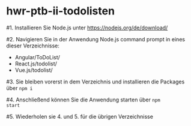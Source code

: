 # hwr-ptb-ii-todolisten

#1. Installieren Sie Node.js unter
https://nodejs.org/de/download/

#2. Navigieren Sie in der Anwendung Node.js command prompt in eines dieser Verzeichnisse:
    <ul>
      <li>Angular/ToDoList/</li>
      <li>React.js/todolist/</li>
      <li>Vue.js/todolist/</li>
    </ul>

#3. Sie bleiben vorerst in dem Verzeichnis und installieren die Packages über <code>npm i</code> 

#4. Anschließend können Sie die Anwendung starten über <code>npm start</code>

#5. Wiederholen sie 4. und 5. für die übrigen Verzeichnisse
